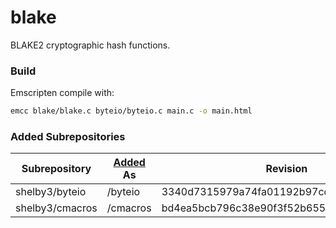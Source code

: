 # blake

BLAKE2 cryptographic hash functions.

### Build

Emscripten compile with:

```sh
emcc blake/blake.c byteio/byteio.c main.c -o main.html
```

### Added Subrepositories

Subrepository   | [Added] As |                Revision
----------------|------------|-----------------------------------------
shelby3/byteio  | /byteio    | 3340d7315979a74fa01192b97cd5c7e667c6b114
shelby3/cmacros | /cmacros   | bd4ea5bcb796c38e90f3f52b6552696667401e8d

[Added]: https://gist.github.com/shelby3/f69c969ecaa3ecfbe579#subrepositories
